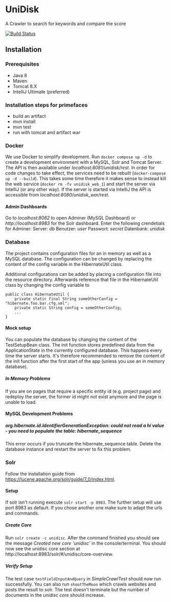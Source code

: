 # UniDisk

A Crawler to search for keywords and compare the score

[![Build Status](https://travis-ci.org/B3J4y/UniDisk.svg?branch=master)](https://travis-ci.org/B3J4y/UniDisk)

## Installation

### Prerequisites

- Java 8
- Maven
- Tomcat 8.X
- IntelliJ Ultimate (preferred)

### Installation steps for primefaces

- build an artifact
- mvn install
- mvn test
- run with tomcat and artifact war

### Docker

We use Docker to simplify development.
Run `docker compose up -d` to create a development environment with a MySQL, Solr and Tomcat Server.
The API is then available under _localhost:8081/unidisk/rest_.
In order for code changes to take effect, the services need to be rebuilt (`docker-compose up -d --build`). This takes some time therefore
it makes sense to instead kill the web service (`docker rm -fv unidisk_web_1`) and start the server via IntelliJ (or any other way).
If the server is started via IntelliJ the API is accessible from _localhost:8080/unidisk_war/rest_.

#### Admin Dashboards

Go to _localhost:8082_ to open Adminer (MySQL Dashboard) or _http://localhost:8983_ for the Solr dashboard.
Enter the following crendetials for Adminer:
Server: _db_
Benutzer: _user_
Passwort: _secret_
Datenbank: _unidisk_

### Database

The project contains configuration files for an in memory as well as a MySQL database.
The configuration can be changed by replacing the content of the config variable in the
HibernateUtil class.

Additional configurations can be added by placing a configuration file into the resource directory. Afterwards
reference that file in the HibernateUtil class by changing the config variable to

```
public class HibernateUtil {
    private static final String someOtherConfig = "hibernate.foo.bar.cfg.xml";
    private static String config = someOtherConfig;
    ...
}
```

#### Mock setup

You can populate the database by changing the content of the TestSetupBean class. The init
function stores predefined data from the ApplicationState in the currently configured database.
This happens every time the server starts. It's therefore recommended to remove the content
of the init function after the first start of the app (unless you use an in memory database).

##### In Memory Problems

If you are on pages that require a specific entity id (e.g. project page) and redeploy the server, the
former id might not exist anymore and the page is unable to load.

#### MySQL Development Problems

##### org.hibernate.id.IdentifierGenerationException: could not read a hi value - you need to populate the table: hibernate_sequence

This error occurs if you truncate the hibernate_sequence table. Delete the database instance and restart the server to fix this problem.

### Solr

Follow the installation guide from https://lucene.apache.org/solr/guide/7_0/index.html.

#### Setup

If solr isn't running execute `solr start -p 8983`. The further setup will use port 8983 as default.
If you chose another one make sure to adapt the urls and commands.

##### Create Core

Run `solr create -c unidisc`. After the command finished you should see the message
_Created new core 'unidisc'_ in the console/terminal. You should now see the
unidisc core section at http://localhost:8983/solr/#/unidisc/core-overview.

##### Verify Setup

The test case `testFieldInputAndQuery` in _SimpleCrawlTest_ should now run successfully.
You can also run `shootTheMoon` which crawls websites and posts the result to solr. The test doesn't
terminate but the number of documents in the _unidisc core_ should increase.

